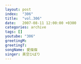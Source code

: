 ```yaml
---
layout: post
index:  "306"
title:  "vol.306"
date:   2007-08-11 12:00:00 +0300
categories: archive
tags: []
youtube: "306"
greetingM: 
greetingT: 
songName: 愛燦燦
singer: 美空ひばり
---
```

